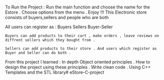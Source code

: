 To Run the Project :
Run the main function and choose the name for the Estore .
Choose options from the menu .
    Enjoy !!!
   This Electronic store consists of buyers,sellers and people who are both
   
All users can register as :
    Buyers
    Sellers
    Buyer-Seller

    Buyers can add products to their cart , make orders , leave reviews on diffrent sellers which they bought from .

    Sellers can add products to their store . And users which register as Buyer and Seller can do both .

From this project I learned :
    In depth Object oriented principles .
    How to design the project using these principles .
    Write clean code .
    Using C++ Templates and the STL library# eStore-C-project
